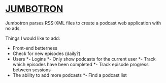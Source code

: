 # [JUMBOTRON](https://jumbotron-rss.herokuapp.com/)

Jumbotron parses RSS-XML files to create a podcast web application with no ads.

Things I would like to add:
- Front-end betterness
- Check for new episodes (daily?)
- Users
*- Logins
*- Only show podcasts for the current user
*- Track which episodes have been completed
*- Track episode progress between sessions
- The ability to add more podcasts
*- Find a podcast list
